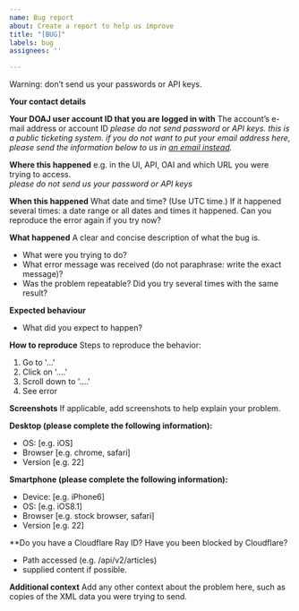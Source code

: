 ```yaml
---
name: Bug report
about: Create a report to help us improve
title: "[BUG]"
labels: bug
assignees: ''

---
```


Warning: don’t send us your passwords or API keys.

**Your contact details** 


**Your DOAJ user account ID that you are logged in with**
The account’s e-mail address or account ID
*please do not send password or API keys. this is a public ticketing system. if you do not want to put your email address here, please send the information below to us in [an email instead](mailto:helpdesk@doaj.org).*


**Where this happened**
e.g. in the UI, API, OAI and which URL you were trying to access.  
*please do not send us your password or API keys*


**When this happened**
What date and time? (Use UTC time.) If it happened several times: a date range or all dates and times it happened.
Can you reproduce the error again if you try now?


**What happened**
A clear and concise description of what the bug is.  
- What were you trying to do? 
- What error message was received (do not paraphrase: write the exact message)? 
- Was the problem repeatable? Did you try several times with the same result? 


**Expected behaviour**
- What did you expect to happen? 


**How to reproduce**
Steps to reproduce the behavior:
1. Go to '...'
2. Click on '....'
3. Scroll down to '....'
4. See error


**Screenshots**
If applicable, add screenshots to help explain your problem.


**Desktop (please complete the following information):**
 - OS: [e.g. iOS]
 - Browser [e.g. chrome, safari]
 - Version [e.g. 22]


**Smartphone (please complete the following information):**
 - Device: [e.g. iPhone6]
 - OS: [e.g. iOS8.1]
 - Browser [e.g. stock browser, safari]
 - Version [e.g. 22]


**Do you have a Cloudflare Ray ID?
Have you been blocked by Cloudflare?
 - Path accessed (e.g. /api/v2/articles)
 - supplied content if possible.
 

**Additional context**
Add any other context about the problem here, such as copies of the XML data you were trying to send.
